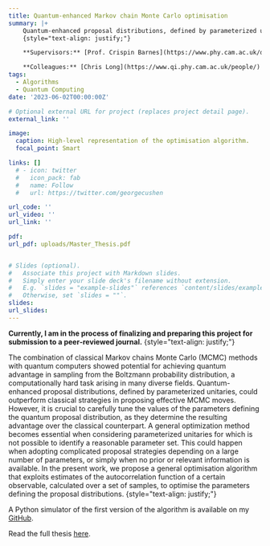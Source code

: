 ```yaml
---
title: Quantum-enhanced Markov chain Monte Carlo optimisation
summary: |+ 
    Quantum-enhanced proposal distributions, defined by parameterized unitaries, showed potential for outperforming classical strategies in proposing effective moves in Monte Carlo Markov chains (MCMC). However, it is crucial to carefully tune the parameters defining these distributions, as they determine the resulting advantage over the classical counterpart. In the present work, we propose a general optimisation algorithm that exploits estimates of the autocorrelation function of a certain observable to optimise the parameters defining the proposal distributions. A Python simulator of the first version of the algorithm is available on my [GitHub](https://github.com/DanieleCucurachi/QMCMC.git).
    {style="text-align: justify;"}

    **Supervisors:** [Prof. Crispin Barnes](https://www.phy.cam.ac.uk/directory/barnesc), [Prof. Giuseppe Carleo](https://people.epfl.ch/giuseppe.carleo?lang=en), [Dr. Hugo V. Lepage](https://www.qi.phy.cam.ac.uk/people/).

    **Colleagues:** [Chris Long](https://www.qi.phy.cam.ac.uk/people/)
tags:
  - Algorithms
  - Quantum Computing
date: '2023-06-02T00:00:00Z'

# Optional external URL for project (replaces project detail page).
external_link: ''

image:
  caption: High-level representation of the optimisation algorithm.
  focal_point: Smart

links: []
  # - icon: twitter
  #   icon_pack: fab
  #   name: Follow
  #   url: https://twitter.com/georgecushen

url_code: ''
url_video: ''
url_link: ''

pdf: 
url_pdf: uploads/Master_Thesis.pdf


# Slides (optional).
#   Associate this project with Markdown slides.
#   Simply enter your slide deck's filename without extension.
#   E.g. `slides = "example-slides"` references `content/slides/example-slides.md`.
#   Otherwise, set `slides = ""`.
slides:
url_slides: 
---
```

**Currently, I am in the process of finalizing and preparing this project for submission to a peer‑reviewed journal.**
{style="text-align: justify;"}

The combination of classical Markov chains Monte Carlo (MCMC) methods with quantum computers showed potential for achieving quantum advantage in sampling from the Boltzmann probability distribution, a computationally hard task arising in many diverse fields. Quantum-enhanced proposal distributions, defined by parameterized unitaries, could outperform classical strategies in proposing effective MCMC moves. However, it is crucial to carefully tune the values of the parameters defining the quantum proposal distribution, as they determine the resulting advantage over the classical counterpart. A general optimization method becomes essential when considering parameterized unitaries for which is not possible to identify a reasonable parameter set. This could happen when adopting complicated proposal strategies depending on a large number of parameters, or simply when no prior or relevant information is available. In the present work, we propose a general optimisation algorithm that exploits estimates of the autocorrelation function of a certain observable, calculated over a set of samples, to optimise the parameters defining the proposal distributions.
{style="text-align: justify;"}

A Python simulator of the first version of the algorithm is available on my [GitHub](https://github.com/DanieleCucurachi/QMCMC.git).

Read the full thesis [here](https://danielecucurachi.github.io/personal-website/uploads/Master_Thesis.pdf).

